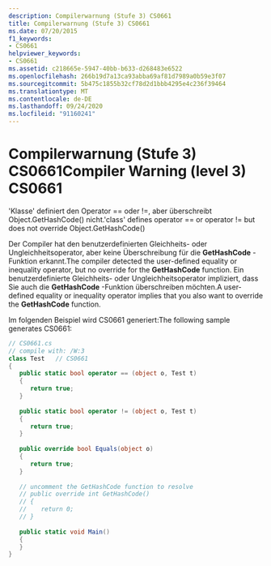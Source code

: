 ```yaml
---
description: Compilerwarnung (Stufe 3) CS0661
title: Compilerwarnung (Stufe 3) CS0661
ms.date: 07/20/2015
f1_keywords:
- CS0661
helpviewer_keywords:
- CS0661
ms.assetid: c218665e-5947-40bb-b633-d268483e6522
ms.openlocfilehash: 266b19d7a13ca93abba69af81d7989a0b59e3f07
ms.sourcegitcommit: 5b475c1855b32cf78d2d1bbb4295e4c236f39464
ms.translationtype: MT
ms.contentlocale: de-DE
ms.lasthandoff: 09/24/2020
ms.locfileid: "91160241"
---
```

# <a name="compiler-warning-level-3-cs0661"></a><span data-ttu-id="e633f-103">Compilerwarnung (Stufe 3) CS0661</span><span class="sxs-lookup"><span data-stu-id="e633f-103">Compiler Warning (level 3) CS0661</span></span>

<span data-ttu-id="e633f-104">'Klasse' definiert den Operator == oder !=, aber überschreibt Object.GetHashCode() nicht.</span><span class="sxs-lookup"><span data-stu-id="e633f-104">'class' defines operator == or operator != but does not override Object.GetHashCode()</span></span>  
  
 <span data-ttu-id="e633f-105">Der Compiler hat den benutzerdefinierten Gleichheits- oder Ungleichheitsoperator, aber keine Überschreibung für die **GetHashCode** -Funktion erkannt.</span><span class="sxs-lookup"><span data-stu-id="e633f-105">The compiler detected the user-defined equality or inequality operator, but no override for the **GetHashCode** function.</span></span> <span data-ttu-id="e633f-106">Ein benutzerdefinierte Gleichheits- oder Ungleichheitsoperator impliziert, dass Sie auch die **GetHashCode** -Funktion überschreiben möchten.</span><span class="sxs-lookup"><span data-stu-id="e633f-106">A user-defined equality or inequality operator implies that you also want to override the **GetHashCode** function.</span></span>  
  
 <span data-ttu-id="e633f-107">Im folgenden Beispiel wird CS0661 generiert:</span><span class="sxs-lookup"><span data-stu-id="e633f-107">The following sample generates CS0661:</span></span>  
  
```csharp  
// CS0661.cs  
// compile with: /W:3  
class Test   // CS0661  
{  
   public static bool operator == (object o, Test t)  
   {  
      return true;  
   }  
  
   public static bool operator != (object o, Test t)  
   {  
      return true;  
   }  
  
   public override bool Equals(object o)  
   {  
      return true;  
   }  
  
   // uncomment the GetHashCode function to resolve  
   // public override int GetHashCode()  
   // {  
   //    return 0;  
   // }  
  
   public static void Main()  
   {  
   }  
}  
```
